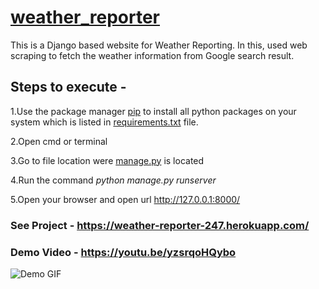# [weather_reporter](https://weather-reporter-247.herokuapp.com/)
This is a Django based website for Weather Reporting. In this, used web scraping to fetch the weather information from Google search result.

## Steps to execute -
1.Use the package manager [pip](https://pip.pypa.io/en/stable/) to install all python packages on your system which is listed in [requirements.txt](https://github.com/satyam-seth/weather_reporter/blob/master/requirements.txt) file.

2.Open cmd or terminal

3.Go to file location were [manage.py](https://github.com/satyam-seth/weather_reporter/blob/master/weather/manage.py) is located

4.Run the command *python manage.py runserver*

5.Open your browser and open url http://127.0.0.1:8000/

### See Project - https://weather-reporter-247.herokuapp.com/

### Demo Video - https://youtu.be/yzsrqoHQybo

![Demo GIF](https://github.com/satyam-seth/weather_reporter/blob/master/demo.gif)
